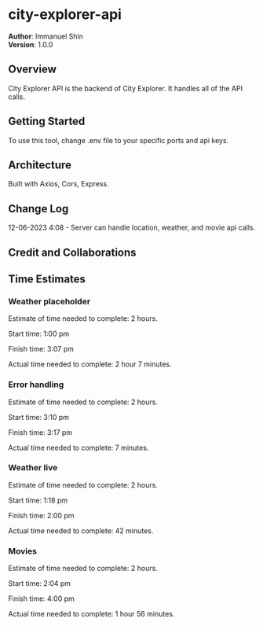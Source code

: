 # city-explorer-api

**Author**: Immanuel Shin  
**Version**: 1.0.0

## Overview
<!-- Provide a high level overview of what this application is and why you are building it, beyond the fact that it's an assignment for this class. (i.e. What's your problem domain?) -->
City Explorer API is the backend of City Explorer. It handles all of the API calls.

## Getting Started
<!-- What are the steps that a user must take in order to build this app on their own machine and get it running? -->
To use this tool, change .env file to your specific ports and api keys.

## Architecture
<!-- Provide a detailed description of the application design. What technologies (languages, libraries, etc) you're using, and any other relevant design information. -->
Built with Axios, Cors, Express.

## Change Log
<!-- Use this area to document the iterative changes made to your application as each feature is successfully implemented. Use time stamps. Here's an example:

01-01-2001 4:59pm - Application now has a fully-functional express server, with a GET route for the location resource. -->
12-06-2023 4:08 - Server can handle location, weather, and movie api calls.

## Credit and Collaborations
<!-- Give credit (and a link) to other people or resources that helped you build this application. -->

## Time Estimates

### Weather placeholder

Estimate of time needed to complete: 2 hours.

Start time: 1:00 pm

Finish time: 3:07 pm

Actual time needed to complete: 2 hour 7 minutes.

### Error handling

Estimate of time needed to complete: 2 hours.

Start time: 3:10 pm

Finish time: 3:17 pm

Actual time needed to complete: 7 minutes.

### Weather live

Estimate of time needed to complete: 2 hours.

Start time: 1:18 pm

Finish time: 2:00 pm

Actual time needed to complete: 42 minutes.

### Movies

Estimate of time needed to complete: 2 hours.

Start time: 2:04 pm

Finish time: 4:00 pm

Actual time needed to complete: 1 hour 56 minutes.
